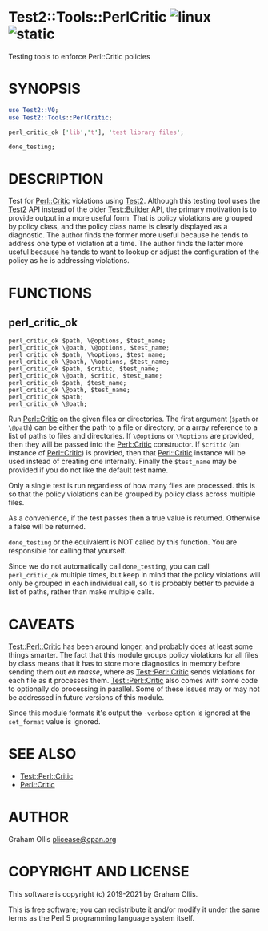 # Test2::Tools::PerlCritic ![linux](https://github.com/uperl/Test2-Tools-PerlCritic/workflows/linux/badge.svg) ![static](https://github.com/uperl/Test2-Tools-PerlCritic/workflows/static/badge.svg)

Testing tools to enforce Perl::Critic policies

# SYNOPSIS

```perl
use Test2::V0;
use Test2::Tools::PerlCritic;

perl_critic_ok ['lib','t'], 'test library files';

done_testing;
```

# DESCRIPTION

Test for [Perl::Critic](https://metacpan.org/pod/Perl::Critic) violations using [Test2](https://metacpan.org/pod/Test2).  Although this testing tool
uses the [Test2](https://metacpan.org/pod/Test2) API instead of the older [Test::Builder](https://metacpan.org/pod/Test::Builder) API, the primary
motivation is to provide output in a more useful form.  That is policy violations
are grouped by policy class, and the policy class name is clearly displayed as
a diagnostic.  The author finds the former more useful because he tends to address
one type of violation at a time.  The author finds the latter more useful because
he tends to want to lookup or adjust the configuration of the policy as he is
addressing violations.

# FUNCTIONS

## perl\_critic\_ok

```
perl_critic_ok $path, \@options, $test_name;
perl_critic_ok \@path, \@options, $test_name;
perl_critic_ok $path, \%options, $test_name;
perl_critic_ok \@path, \%options, $test_name;
perl_critic_ok $path, $critic, $test_name;
perl_critic_ok \@path, $critic, $test_name;
perl_critic_ok $path, $test_name;
perl_critic_ok \@path, $test_name;
perl_critic_ok $path;
perl_critic_ok \@path;
```

Run [Perl::Critic](https://metacpan.org/pod/Perl::Critic) on the given files or directories.  The first argument
(`$path` or `\@path`) can be either the path to a file or directory, or
a array reference to a list of paths to files and directories.  If `\@options` or
`\%options` are provided, then they will be passed into the
[Perl::Critic](https://metacpan.org/pod/Perl::Critic) constructor.  If `$critic` (an instance of [Perl::Critic](https://metacpan.org/pod/Perl::Critic))
is provided, then that [Perl::Critic](https://metacpan.org/pod/Perl::Critic) instance will be used instead
of creating one internally.  Finally the `$test_name` may be provided
if you do not like the default test name.

Only a single test is run regardless of how many files are processed.
this is so that the policy violations can be grouped by policy class
across multiple files.

As a convenience, if the test passes then a true value is returned.
Otherwise a false will be returned.

`done_testing` or the equivalent is NOT called by this function.
You are responsible for calling that yourself.

Since we do not automatically call `done_testing`, you can call `perl_critic_ok`
multiple times, but keep in mind that the policy violations will only be grouped
in each individual call, so it is probably better to provide a list of paths,
rather than make multiple calls.

# CAVEATS

[Test::Perl::Critic](https://metacpan.org/pod/Test::Perl::Critic) has been around longer, and probably does at least some things smarter.
The fact that this module groups policy violations for all files by class means that it has
to store more diagnostics in memory before sending them out _en masse_, where as
[Test::Perl::Critic](https://metacpan.org/pod/Test::Perl::Critic) sends violations for each file as it processes them.  [Test::Perl::Critic](https://metacpan.org/pod/Test::Perl::Critic)
also comes with some code to optionally do processing in parallel.  Some of these issues may
or may not be addressed in future versions of this module.

Since this module formats it's output the `-verbose` option is ignored at the `set_format`
value is ignored.

# SEE ALSO

- [Test::Perl::Critic](https://metacpan.org/pod/Test::Perl::Critic)
- [Perl::Critic](https://metacpan.org/pod/Perl::Critic)

# AUTHOR

Graham Ollis <plicease@cpan.org>

# COPYRIGHT AND LICENSE

This software is copyright (c) 2019-2021 by Graham Ollis.

This is free software; you can redistribute it and/or modify it under
the same terms as the Perl 5 programming language system itself.
